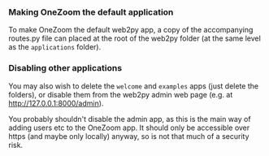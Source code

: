 ### Making OneZoom the default application

To make OneZoom the default web2py app, a copy of the accompanying routes.py file can placed at the root of the web2py folder (at the same level as the `applications` folder).

### Disabling other applications
You may also wish to delete the `welcome` and `examples` apps (just delete the folders), or disable them from the web2py admin web page (e.g. at http://127.0.0.1:8000/admin).

You probably shouldn't disable the admin app, as this is the main way of adding users etc to the OneZoom app. It should only be accessible over https (and maybe only locally) anyway, so is not that much of a security risk.